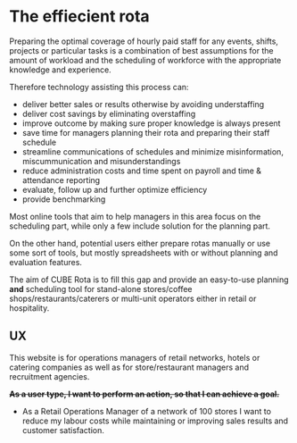 # The effiecient rota

Preparing the optimal coverage of hourly paid staff for any events, shifts, projects or particular tasks is a combination of 
best assumptions for the amount of workload and the scheduling of workforce with the appropriate knowledge and experience.

Therefore technology assisting this process can:
 - deliver better sales or results otherwise by avoiding understaffing
 - deliver cost savings by eliminating overstaffing
 - improve outcome by making sure proper knowledge is always present
 - save time for managers planning their rota and preparing their staff schedule
 - streamline communications of schedules and minimize misinformation, miscummunication and misunderstandings
 - reduce administration costs and time spent on payroll and time & attendance reporting
 - evaluate, follow up and further optimize efficiency
 - provide benchmarking

Most online tools that aim to help managers in this area focus on the scheduling part, while only a few include solution for the planning part.

On the other hand, potential users either prepare rotas manually or use some sort of tools, but mostly spreadsheets with or without planning and evaluation features.

The aim of CUBE Rota is to fill this gap and provide an easy-to-use planning **and** scheduling tool for stand-alone stores/coffee shops/restaurants/caterers 
or multi-unit operators either in retail or hospitality.

## UX

This website is for operations managers of retail networks, hotels or catering companies as well as for store/restaurant managers and recruitment agencies.

~~**As a user type, I want to perform an action, so that I can achieve a goal.**~~

- As a Retail Operations Manager of a network of 100 stores I want to reduce my labour costs while maintaining or improving sales results and customer satisfaction. 
